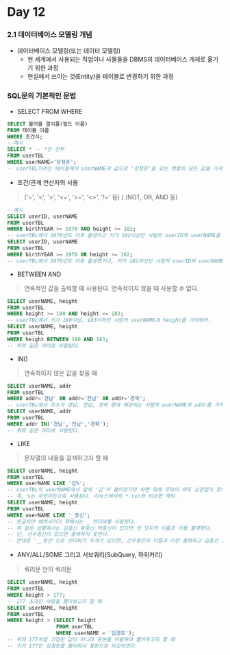 # Day 12

### 2.1 데이터베이스 모델링 개념

- 데이터베이스 모델링(또는 데이터 모델링)
  - 현 세계에서 사용되는 직업이나 사물들을 DBMS의 데이터베이스 개체로 옮기기 위한 과정
  - 현실에서 쓰이는 것(Entity)을 테이블로 변경하기 위한 과정



### SQL문의  기본적인 문법

- SELECT FROM WHERE

``` sql
SELECT 불러올 열이름(필드 이름)
FROM 테이블 이름
WHERE 조건식;
--예시
SELECT * -- *은 전부
FROM userTBL 
WHERE userNAME='장정훈';
-- userTBL이라는 테이블에서 userNAME의 값으로 '장정훈'을 갖는 행들의 모든 값을 가져와라.
```



- 조건/관계 연산자의 사용

> ('=', '<', '>', '<=', '>=', '<>', '!=' 등) / (NOT, OR, AND 등)

``` sql
--예시
SELECT userID, userNAME
FROM userTBL 
WHERE birthYEAR >= 1970 AND height >= 182;
-- userTBL에서 1970년도 이후 출생이고 키가 182이상인 사람의 userID와 userNAME을 가져와라.
SELECT userID, userNAME
FROM userTBL 
WHERE birthYEAR >= 1970 OR height >= 182;
-- userTBL에서 1970년도 이후 출생했거나, 키가 182이상인 사람의 userID와 userNAME을 가져와라.
```



- BETWEEN AND

> 연속적인 값을 출력할 때 사용된다. 연속적이지 않을 때 사용할 수 없다.

``` sql
SELECT userNAME, height 
FROM userTBL
WHERE height >= 180 AND height <= 183;
-- userTBL에서 키가 180이상, 183이하인 사람의 userNAME과 height를 가져와라.
SELECT userNAME, height 
FROM userTBL
WHERE height BETWEEN 180 AND 183;
-- 위와 같은 의미로 사용된다.
```



- IN()

> 연속적이지 않은 값을 찾을 때

``` SQL
SELECT userNAME, addr
FROM userTBL
WHERE addr='경남' OR addr='전남' OR addr='경북';
-- userTBL에서 주소가 경남, 전남, 경북 중에 해당되는 사람의 userNAME과 addr를 가져와라.
SELECT userNAME, addr
FROM userTBL
WHERE addr IN('경남','전남','경북');
-- 위와 같은 의미로 사용된다.
```



- LIKE

> 문자열의 내용을 검색하고자 할 때

``` SQL
SELECT userNAME, height
FROM userTBL
WHERE userNAME LIKE '김%';
-- userTBL의 userNAME에서 앞에 '김'이 붙어있기만 하면 뒤에 무엇이 와도 상관없이 찾아서 해당하는 userNAME과 height를 가져와라.
-- 즉, %는 무엇이든으로 사용된다. 리눅스에서의 *.txt와 비슷한 맥락.
SELECT userNAME, height
FROM userTBL
WHERE userNAME LIKE '_종신';
-- 한글자만 매치시키기 위해서는 _ 언더바를 사용한다.
-- 위 같은 상황에서는 김종신 윤종신 박종신이 있으면 셋 모두의 이름과 키를 출력한다.
-- 단, 선우종신이 있으면 출력하지 못한다.
-- 반대로 '__종신'으로 언더바가 두개가 있으면, 선우종신의 이름과 키만 출력하고 김종신 윤종신 박종신은 출력하지 못한다.
```



- ANY/ALL/SOME 그리고 서브쿼리(SubQuery, 하위커리)

> 쿼리문 안의 쿼리문

``` sql
SELECT userNAME, height 
FROM userTBL 
WHERE height > 177;
-- 177 초과된 사람을 뽑아보고자 할 때
SELECT userNAME, height 
FROM userTBL 
WHERE height > (SELECT height 
                FROM userTBL 
                WHERE userNAME = '김경호');
-- 위의 177처럼 고정된 값이 아니라 표본을 이용하여 뽑아주고자 할 때
-- 키가 177인 김경호를 불러와서 표본으로 비교하였다.

```



